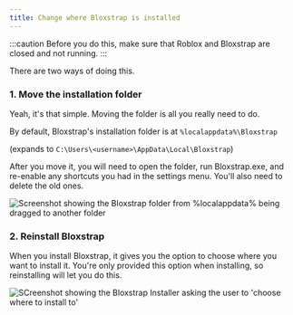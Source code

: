 ```yaml
---
title: Change where Bloxstrap is installed
---
```


:::caution
Before you do this, make sure that Roblox and Bloxstrap are closed and not running.
:::

There are two ways of doing this.

### 1. Move the installation folder

Yeah, it's that simple. Moving the folder is all you really need to do.

By default, Bloxstrap's installation folder is at `%localappdata%\Bloxstrap` 

(expands to `C:\Users\<username>\AppData\Local\Bloxstrap`)

After you move it, you will need to open the folder, run Bloxstrap.exe, and re-enable any shortcuts you had in the settings menu. You'll also need to delete the old ones.

![Screenshot showing the Bloxstrap folder from %localappdata% being dragged to another folder](@assets-wiki/change-install-move.png)

### 2. Reinstall Bloxstrap

When you install Bloxstrap, it gives you the option to choose where you want to install it. You're only provided this option when installing, so reinstalling will let you do this.

![SCreenshot showing the Bloxstrap Installer asking the user to 'choose where to install to'](@assets-wiki/change-install-reinstall.png)
